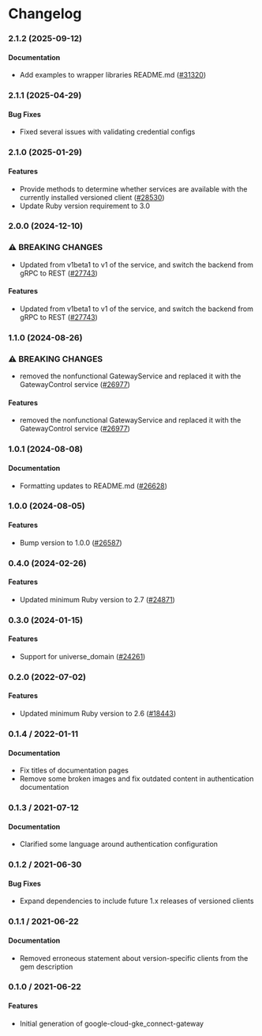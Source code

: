 # Changelog

### 2.1.2 (2025-09-12)

#### Documentation

* Add examples to wrapper libraries README.md ([#31320](https://github.com/googleapis/google-cloud-ruby/issues/31320)) 

### 2.1.1 (2025-04-29)

#### Bug Fixes

* Fixed several issues with validating credential configs 

### 2.1.0 (2025-01-29)

#### Features

* Provide methods to determine whether services are available with the currently installed versioned client ([#28530](https://github.com/googleapis/google-cloud-ruby/issues/28530)) 
* Update Ruby version requirement to 3.0 

### 2.0.0 (2024-12-10)

### ⚠ BREAKING CHANGES

* Updated from v1beta1 to v1 of the service, and switch the backend from gRPC to REST ([#27743](https://github.com/googleapis/google-cloud-ruby/issues/27743))

#### Features

* Updated from v1beta1 to v1 of the service, and switch the backend from gRPC to REST ([#27743](https://github.com/googleapis/google-cloud-ruby/issues/27743)) 

### 1.1.0 (2024-08-26)

### ⚠ BREAKING CHANGES

* removed the nonfunctional GatewayService and replaced it with the GatewayControl service ([#26977](https://github.com/googleapis/google-cloud-ruby/issues/26977))

#### Features

* removed the nonfunctional GatewayService and replaced it with the GatewayControl service ([#26977](https://github.com/googleapis/google-cloud-ruby/issues/26977)) 

### 1.0.1 (2024-08-08)

#### Documentation

* Formatting updates to README.md ([#26628](https://github.com/googleapis/google-cloud-ruby/issues/26628)) 

### 1.0.0 (2024-08-05)

#### Features

* Bump version to 1.0.0 ([#26587](https://github.com/googleapis/google-cloud-ruby/issues/26587)) 

### 0.4.0 (2024-02-26)

#### Features

* Updated minimum Ruby version to 2.7 ([#24871](https://github.com/googleapis/google-cloud-ruby/issues/24871)) 

### 0.3.0 (2024-01-15)

#### Features

* Support for universe_domain ([#24261](https://github.com/googleapis/google-cloud-ruby/issues/24261)) 

### 0.2.0 (2022-07-02)

#### Features

* Updated minimum Ruby version to 2.6 ([#18443](https://github.com/googleapis/google-cloud-ruby/issues/18443)) 

### 0.1.4 / 2022-01-11

#### Documentation

* Fix titles of documentation pages
* Remove some broken images and fix outdated content in authentication documentation

### 0.1.3 / 2021-07-12

#### Documentation

* Clarified some language around authentication configuration

### 0.1.2 / 2021-06-30

#### Bug Fixes

* Expand dependencies to include future 1.x releases of versioned clients

### 0.1.1 / 2021-06-22

#### Documentation

* Removed erroneous statement about version-specific clients from the gem description

### 0.1.0 / 2021-06-22

#### Features

* Initial generation of google-cloud-gke_connect-gateway
